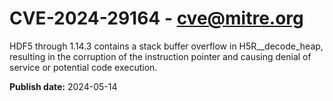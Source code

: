 # CVE-2024-29164 - cve@mitre.org

HDF5 through 1.14.3 contains a stack buffer overflow in H5R__decode_heap, resulting in the corruption of the instruction pointer and causing denial of service or potential code execution.

**Publish date:** 2024-05-14

